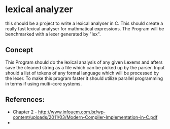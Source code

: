 # lexical analyzer 
this should be a project to write a lexical analyser in C. This should create a really fast lexical analyser for mathmatical expressions. The Program will be benchmarked with a lexer generated by "lex".

## Concept

This Program should do the lexical analysis of any given Lexems and afters save the cleaned string as a file which can be picked up by the parser.
Input should a list of tokens of any formal language which will be processed by the lexer.
To make this program faster it should utilize parallel programming in terms if using multi-core systems.

## References: 
- Chapter 2 - http://www.infouem.com.br/wp-content/uploads/2011/03/Modern-Compiler-Implementation-in-C.pdf
- 
